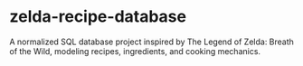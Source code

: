 # zelda-recipe-database
A normalized SQL database project inspired by The Legend of Zelda: Breath of the Wild, modeling recipes, ingredients, and cooking mechanics.
